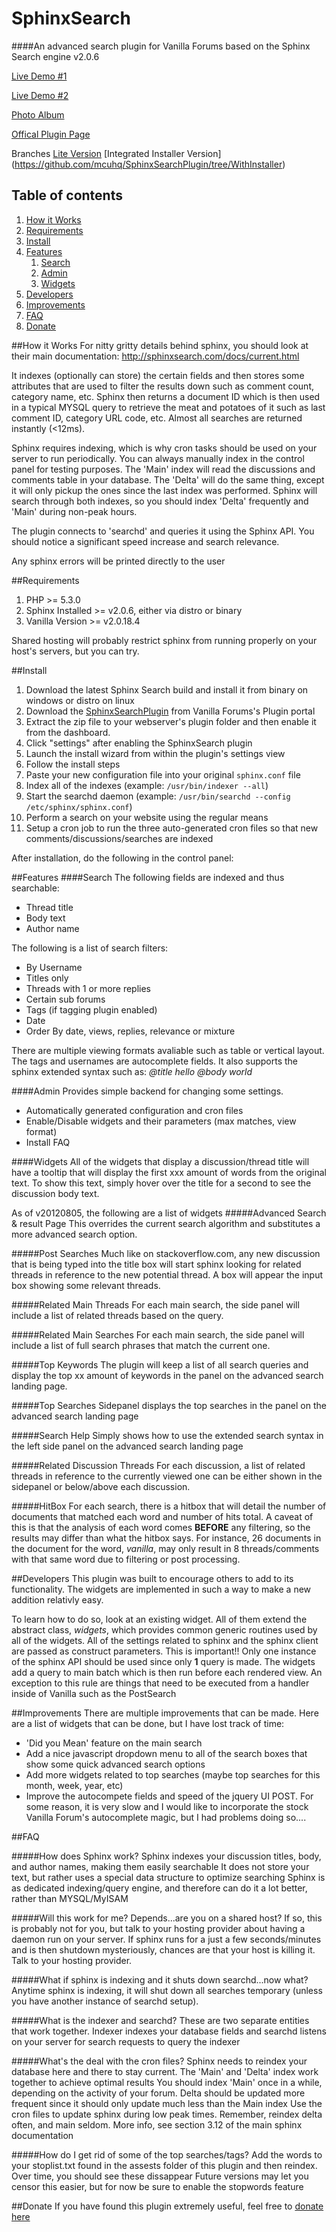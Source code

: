 SphinxSearch
============

####An advanced search plugin for Vanilla Forums based on the Sphinx Search engine v2.0.6

[Live Demo #1](https://forums.robertsspaceindustries.com/search?Search=search)

[Live Demo #2](http://homebrewforums.net/search?Search=beer)

[Photo Album](http://imgur.com/a/jQ5WE#1)

[Offical Plugin Page](http://vanillaforums.org/addon/sphinxsearch-plugin)

Branches
[Lite Version](https://github.com/mcuhq/SphinxSearchPlugin/tree/SphinxSearchLite)
[Integrated Installer Version] (https://github.com/mcuhq/SphinxSearchPlugin/tree/WithInstaller)

Table of contents
-----------------

1. [How it Works](#how-it-works)
2. [Requirements](#requirements)
3. [Install](#install)
4. [Features](#features)
	1. [Search](#search)
	2. [Admin](#admin)
	3. [Widgets](#widgets)
5. [Developers](#developers)
6. [Improvements](#improvements)
7. [FAQ](#faq)
8. [Donate](#donate)

##How it Works
For nitty gritty details behind sphinx, you should look at their main documentation: http://sphinxsearch.com/docs/current.html

It indexes (optionally can store) the certain fields and then stores some attributes that are used to filter the results down such as comment count, category name, etc. Sphinx then returns a document ID which is then used in a typical MYSQL query to retrieve the meat and potatoes of it such as last comment ID, category URL code, etc. Almost all searches are returned instantly (<12ms).

Sphinx requires indexing, which is why cron tasks should be used on your server to run periodically. You can always manually index in the control panel for testing purposes. The 'Main' index will read the discussions and comments table in your database. The 'Delta' will do the same thing, except it will only pickup the ones since the last index was performed. Sphinx will search through both indexes, so you should index 'Delta' frequently and 'Main' during non-peak hours.

The plugin connects to 'searchd' and queries it using the Sphinx API. You should notice a significant speed increase and search relevance.

Any sphinx errors will be printed directly to the user

##Requirements

 1. PHP >= 5.3.0
 2. Sphinx Installed >= v2.0.6, either via distro or binary
 3. Vanilla Version >= v2.0.18.4

Shared hosting will probably restrict sphinx from running properly on your host's servers, but you can try.

##Install
 1. Download the latest Sphinx Search build and install it from binary on windows or distro on linux
 2. Download the [SphinxSearchPlugin](http://vanillaforums.org/addon/sphinxsearch-plugin) from Vanilla Forums's Plugin portal
 3. Extract the zip file to your webserver's plugin folder and then enable it from the dashboard.
 4. Click "settings" after enabling the SphinxSearch plugin
 5. Launch the install wizard from within the plugin's settings view
 6. Follow the install steps
 7. Paste your new configuration file into your original `sphinx.conf` file
 8. Index all of the indexes (example: `/usr/bin/indexer --all`)
 9. Start the searchd daemon (example: `/usr/bin/searchd --config /etc/sphinx/sphinx.conf`)
 10. Perform a search on your website using the regular means
 11. Setup a cron job to run the three auto-generated cron files so that new comments/discussions/searches are indexed

After installation, do the following in the control panel:

##Features
####Search
The following fields are indexed and thus searchable:
   * Thread title
   * Body text
   * Author name

The following is a list of search filters:
  * By Username
  * Titles only
  * Threads with 1 or more replies
  * Certain sub forums
  * Tags (if tagging plugin enabled)
  * Date
  * Order By date, views, replies, relevance or mixture

There are multiple viewing formats avaliable such as table or vertical layout. The tags and usernames are autocomplete fields. It also supports the sphinx extended syntax such as: *@title hello @body world*

####Admin
Provides simple backend for changing some settings.
  * Automatically generated configuration and cron files
  * Enable/Disable widgets and their parameters (max matches, view format)
  * Install FAQ

####Widgets
All of the widgets that display a discussion/thread title will have a tooltip that will display the first xxx amount of words from the original text. To show this text, simply hover over the title for a second to see the discussion body text.

As of v20120805, the following are a list of widgets
#####Advanced Search & result Page
This overrides the current search algorithm and substitutes a more advanced search option.

#####Post Searches
Much like on stackoverflow.com, any new discussion that is being typed into the title box will start sphinx looking for related threads in reference to the new potential thread. A box will appear the input box showing some relevant threads.

#####Related Main Threads
For each main search, the side panel will include a list of related threads based on the query.

#####Related Main Searches
For each main search, the side panel will include a list of full search phrases that match the current one.

#####Top Keywords
The plugin will keep a list of all search queries and display the top xx amount of keywords in the panel on the advanced search landing page.

#####Top Searches
Sidepanel displays the top searches in the panel on the advanced search landing page

#####Search Help
Simply shows how to use the extended search syntax in the left side panel on the advanced search landing page

#####Related Discussion Threads
For each discussion, a list of related threads in reference to the currently viewed one can be either shown in the sidepanel or below/above each discussion.

#####HitBox
For each search, there is a hitbox that will detail the number of documents that matched each word and number of hits total. A caveat of this is that the analysis of each word comes **BEFORE** any filtering, so the results may differ than what the hitbox says. For instance, 26 documents in the document for the word, *vanilla*, may only result in 8 threads/comments with that same word due to filtering or post processing.

##Developers
This plugin was built to encourage others to add to its functionality. The widgets are implemented in such a way to make a new addition relativly easy.

To learn how to do so, look at an existing widget. All of them extend the abstract class, *widgets*, which provides common generic routines used by all of the widgets. All of the settings related to sphinx and the sphinx client are passed as construct parameters. This is important!! Only one instance of the sphinx API should be used since only **1** query is made. The widgets add a query to main batch which is then run before each rendered view. An exception to this rule are things that need to be executed from a handler inside of Vanilla such as the PostSearch

##Improvements
There are multiple improvements that can be made. Here are a list of widgets that can be done, but I have lost track of time:

   *  'Did you Mean' feature on the main search
   *  Add a nice javascript dropdown menu to all of the search boxes that show some quick advanced search options
   *  Add more widgets related to top searches (maybe top searches for this month, week, year, etc)
   *  Improve the autocompete fields and speed of the jquery UI POST. For some reason, it is very slow and I would like to incorporate the stock Vanilla Forum's autocomplete magic, but I had problems doing so....


##FAQ

#####How does Sphinx work?
Sphinx indexes your discussion titles, body, and author names, making them easily searchable
It does not store your text, but rather uses a special data structure to optimize searching
Sphinx is as dedicated indexing/query engine, and therefore can do it a lot better, rather than MYSQL/MyISAM

#####Will this work for me?
Depends...are you on a shared host? If so, this is probably not for you, but talk to your hosting provider about having a daemon run on your server.
If sphinx runs for a just a few seconds/minutes and is then shutdown mysteriously, chances are that your host is killing it. Talk to your hosting provider.

#####What if sphinx is indexing and it shuts down searchd...now what?
Anytime sphinx is indexing, it will shut down all searches temporary (unless you have another instance of searchd setup).

#####What is the indexer and searchd?
These are two separate entities that work together. Indexer indexes your database fields and searchd listens on your server for search requests to query the indexer

#####What's the deal with the cron files?
Sphinx needs to reindex your database here and there to stay current. The 'Main' and 'Delta' index work together to achieve optimal results
You should index 'Main' once in a while, depending on the activity of your forum. Delta should be updated more frequent since it should only update much less than the Main index
Use the cron files to update sphinx during low peak times. Remember, reindex delta often, and main seldom. More info, see section 3.12 of the main sphinx documentation

#####How do I get rid of some of the top searches/tags?
Add the words to your stoplist.txt found in the assests folder of this plugin and then reindex. Over time, you should see these dissappear
Future versions may let you censor this easier, but for now be sure to enable the stopwords feature

##Donate
If you have found this plugin extremely useful, feel free to [donate here](https://www.paypal.com/cgi-bin/webscr?cmd=_donations&business=kapotchy%40gmail%2ecom&lc=US&item_name=Sphinx%20Search&no_note=0&currency_code=USD&bn=PP%2dDonationsBF%3abtn_donateCC_LG%2egif%3aNonHostedGuest)

